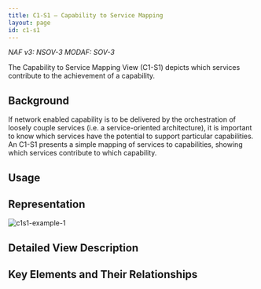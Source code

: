 ```yaml
---
title: C1-S1 – Capability to Service Mapping
layout: page
id: c1-s1
---
```


*NAF v3: NSOV-3 MODAF: SOV-3*

The Capability to Service Mapping View (C1-S1) depicts which services
contribute to the achievement of a capability.

## Background

If network enabled capability is to be delivered by the orchestration of
loosely couple services (i.e. a service-oriented architecture), it is
important to know which services have the potential to support
particular capabilities. An C1-S1 presents a simple mapping of services
to capabilities, showing which services contribute to which capability.

## Usage

## Representation

![c1s1-example-1](http://nafdocs.org/wp-content/uploads/2013/06/c1s1-example-1.png)

## Detailed View Description

## Key Elements and Their Relationships




